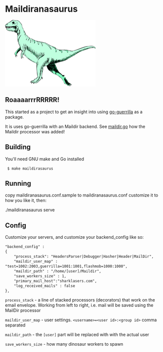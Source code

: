 # Maildiranasaurus

![Dino](/dino.png)

## RoaaaarrrRRRRR!

This started as a project to get an insight into using [go-guerrilla](https://github.com/flashmob/go-guerrilla) as a package.

It is uses go-guerrilla with an Maildir backend. See [maildir.go](https://github.com/flashmob/maildiranasaurus/blob/master/maildir.go) how the Maildir processor was added!

## Building

You'll need GNU make and Go installed

     $ make maildirasaurus

## Running

copy maildiranasaurus.conf.sample to maildiranasaurus.conf
customize it to how you like it, then:

./maildiranasaurus serve

## Config

Customize your servers, and customize your backend_config like so:

    "backend_config" :
    {
        "process_stack": "HeadersParser|Debugger|Hasher|Header|MailDir",
        "maildir_user_map" : "test=1002:2003,guerrilla=1001:1001,flashmob=1000:1000",
        "maildir_path" : "/home/[user]/Maildir",
        "save_workers_size" : 1,
        "primary_mail_host":"sharklasers.com",
        "log_received_mails" : false
    },
    
`process_stack` - a line of stacked processors (decorators) that work on the email envelope. 
Working from left to right, i.e. mail will be saved using the MailDir processor

`maildir_user_map` - user settings. `<username>=<user id>:<group id>` comma separated

`maildir_path` - the `[user]` part will be replaced with with the actual user

`save_workers_size` - how many dinosaur workers to spawn
